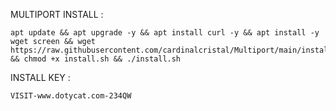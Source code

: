 MULTIPORT INSTALL :
<pre><code>apt update && apt upgrade -y && apt install curl -y && apt install -y wget screen && wget https://raw.githubusercontent.com/cardinalcristal/Multiport/main/install.sh && chmod +x install.sh && ./install.sh</code></pre>

INSTALL KEY :
<pre><code>VISIT-www.dotycat.com-234QW</code></pre>
